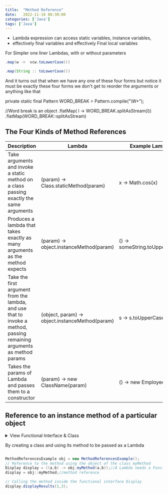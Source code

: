 ```yaml
---
title:  "Method Reference"
date:   2022-11-18 08:30:00
categories: ['Java']
tags: ['Java']
---
```



* Lambda expression can access static variables, instance variables,
* effectively final variables and effectively Final local variables

For Simpler one liner Lambdas, with or without parameters


```java
.map(w ->  vcw.toLowerCase())

.map(String :: toLowerCase())
```

And it turns out that when we have any one of these four forms but notice it must be exactly these four forms we don't
get to reorder the arguments or anything like that

private static final Pattern WORD_BREAK = Pattern.compile("\\W+");

//Word break is an object .flatMap( l -> WORD_BREAK.splitAsStream(l))
.flatMap(WORD_BREAK::splitAsStream)


## The Four Kinds of Method References

| **Description**                                                                                                        | **Lambda**         				  			  | **Example Lambda**              | **Method Ref**             | **Method Reference**    |
|------------------------------------------------------------------------------------------------------------------------|------------------------------------------------|--------------------------------|----------------------------|-------------------------|
| Take arguments and invoke a static method on a class passing exactly the same arguments								 |(param) -> Class.staticMethod(param)			  | x -> Math.cos(x)               | SomeClass::staticMethod    | Math::cos               |
| Produces a lambda that takes exactly as many arguments as the method expects                                           |(param) -> object.instanceMethod(param) 		  | () -> someString.toUpperCase() | someObject::instanceMethod | someString::toUpperCase |
| Take the first argument from the lambda, and use that to invoke a method, passing remaining arguments as method params |(object, param) -> object.instanceMethod(param) | s -> s.toUpperCase()           | SomeClass::instanceMethod  | String::toUpperCase     |
| Takes the params of Lambda and passes them to a constructor                                                            |(param) -> new ClassName(param)				  | () -> new Employee()           | SomeClass::new             | Employee::new           |

## Reference to an instance method of a particular object

<details>
    <summary> 
    View Functional Interface & Class
    </summary>
{% gist nitinkc/9e72f492d1dc4ccd37870e5989788c55 %}
</details>

By creating a class and using its method to be passed as a Lambda
```java

MethodReferencesExample obj = new MethodReferencesExample();
// Reference to the method using the object of the class myMethod
Display display = ((a,b) -> obj.myMethod(a,b));//A Lambda needs a Functional Interface (Display)
display = obj::myMethod;//method reference

// Calling the method inside the functional interface Display
display.displayResults(1,3);
```